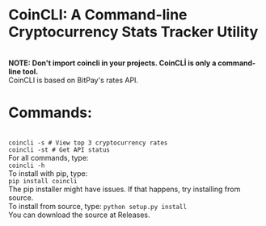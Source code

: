 <h1>CoinCLI: A Command-line Cryptocurrency Stats Tracker Utility</h1>
<br>
<b>NOTE: Don't import coincli in your projects. CoinCLİ is only a command-line tool.</b>
<br>
CoinCLI is based on BitPay's rates API.
<br>
<h1>Commands:</h1><br>
<code>coincli -s # View top 3 cryptocurrency rates</code>
<br>
<code>coincli -st # Get API status</code>
<br>
For all commands, type:
<br>
<code>coincli -h</code>
<br>
To install with pip, type:
<br>
<code>pip install coincli</code>
<br>
The pip installer might have issues. If that happens, try installing from source.
<br>
To install from source, type:
<code>python setup.py install</code>
<br>
You can download the source at Releases.
